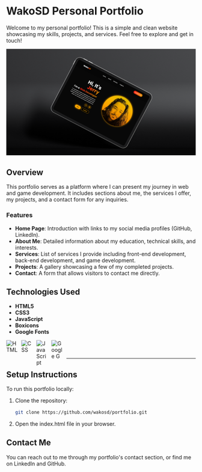 # WakoSD Personal Portfolio

Welcome to my personal portfolio! This is a simple and clean website showcasing my skills, projects, and services. Feel free to explore and get in touch!

![image alt](https://github.com/WakoSD/WebPortfolio-WakoSD/blob/1f3a730a1291f829f5eac28630dd5d5f54c49a22/portfolioWakoSD2.png)

## Overview

This portfolio serves as a platform where I can present my journey in web and game development. It includes sections about me, the services I offer, my projects, and a contact form for any inquiries.

### Features
- **Home Page**: Introduction with links to my social media profiles (GitHub, LinkedIn).
- **About Me**: Detailed information about my education, technical skills, and interests.
- **Services**: List of services I provide including front-end development, back-end development, and game development.
- **Projects**: A gallery showcasing a few of my completed projects.
- **Contact**: A form that allows visitors to contact me directly.

## Technologies Used

- **HTML5**
- **CSS3**
- **JavaScript**
- **Boxicons**
- **Google Fonts**

<img align="left" alt="HTML" width="30px" style="padding-right:10px;" src="https://cdn.jsdelivr.net/gh/devicons/devicon/icons/html5/html5-plain.svg" />
<img align="left" alt="CSS" width="30px" style="padding-right:10px;" src="https://cdn.jsdelivr.net/gh/devicons/devicon/icons/css3/css3-plain.svg" />
<img align="left" alt="JavaScript" width="30px" style="padding-right:10px;" src="https://cdn.jsdelivr.net/gh/devicons/devicon/icons/javascript/javascript-plain.svg" />
<img align="left" alt="Google G" width="30px" style="padding-right:10px;" src="https://upload.wikimedia.org/wikipedia/commons/c/c1/Google_%22G%22_logo.svg" />



<br />
<br />

---

## Setup Instructions

To run this portfolio locally:

1. Clone the repository:
   ```bash
   git clone https://github.com/wakosd/portfolio.git
2. Open the index.html file in your browser.

   

## Contact Me
You can reach out to me through my portfolio's contact section, or find me on LinkedIn and GitHub.
